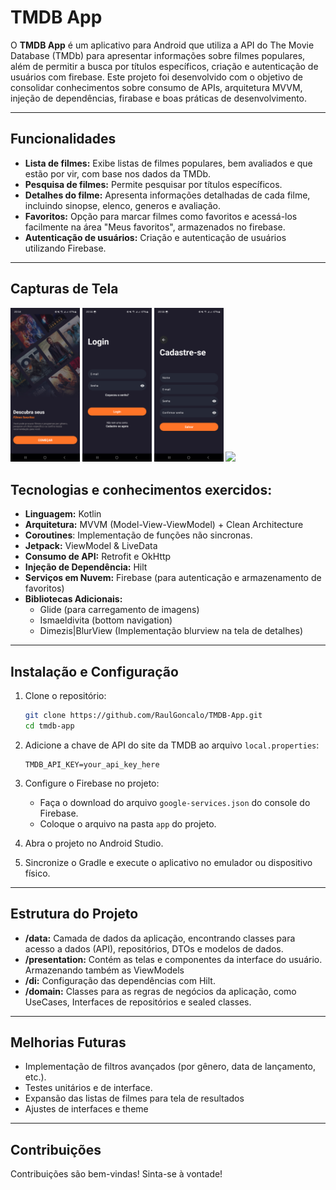 # TMDB App

O **TMDB App** é um aplicativo para Android que utiliza a API do The Movie Database (TMDb) para apresentar informações sobre filmes populares, além de permitir a busca por títulos específicos, criação e autenticação de usuários com firebase. Este projeto foi desenvolvido com o objetivo de consolidar conhecimentos sobre consumo de APIs, arquitetura MVVM, injeção de dependências, firabase e boas práticas de desenvolvimento.

---

## Funcionalidades
- **Lista de filmes:** Exibe listas de filmes populares, bem avaliados e que estão por vir, com base nos dados da TMDb.
- **Pesquisa de filmes:** Permite pesquisar por títulos específicos.
- **Detalhes do filme:** Apresenta informações detalhadas de cada filme, incluindo sinopse, elenco, generos e avaliação.
- **Favoritos:** Opção para marcar filmes como favoritos e acessá-los facilmente na área "Meus favoritos", armazenados no firebase.
- **Autenticação de usuários:** Criação e autenticação de usuários utilizando Firebase.

---

## Capturas de Tela
<p>
<img src="screenshots/screenshot_1.png" width="22%">
<img src="screenshots/screenshot_2.png" width="22%">
<img src="screenshots/screenshot_3.png" width="22%">
<img src="screenshots/screenrecording.gif" width="22%">
</p>

## Tecnologias e conhecimentos exercidos:
- **Linguagem:** Kotlin
- **Arquitetura:** MVVM (Model-View-ViewModel) + Clean Architecture
- **Coroutines**: Implementação de funções não sincronas.
- **Jetpack:** ViewModel & LiveData
- **Consumo de API:** Retrofit e OkHttp
- **Injeção de Dependência:** Hilt
- **Serviços em Nuvem:** Firebase (para autenticação e armazenamento de favoritos)
- **Bibliotecas Adicionais:**
  - Glide (para carregamento de imagens)
  - Ismaeldivita (bottom navigation)
  - Dimezis|BlurView (Implementação blurview na tela de detalhes)
---

## Instalação e Configuração

1. Clone o repositório:
   ```bash
   git clone https://github.com/RaulGoncalo/TMDB-App.git
   cd tmdb-app
   ```

2. Adicione a chave de API do site da TMDB ao arquivo `local.properties`:
   ```
   TMDB_API_KEY=your_api_key_here
   ```

3. Configure o Firebase no projeto:
   - Faça o download do arquivo `google-services.json` do console do Firebase.
   - Coloque o arquivo na pasta `app` do projeto.

4. Abra o projeto no Android Studio.

5. Sincronize o Gradle e execute o aplicativo no emulador ou dispositivo físico.

---

## Estrutura do Projeto

- **/data:** Camada de dados da aplicação, encontrando classes para acesso a dados (API), repositórios, DTOs e modelos de dados.
- **/presentation:** Contém as telas e componentes da interface do usuário. Armazenando também as ViewModels
- **/di:** Configuração das dependências com Hilt.
- **/domain:** Classes para as regras de negócios da aplicação, como UseCases, Interfaces de repositórios e sealed classes.

---

## Melhorias Futuras
- Implementação de filtros avançados (por gênero, data de lançamento, etc.).
- Testes unitários e de interface.
- Expansão das listas de filmes para tela de resultados
- Ajustes de interfaces e theme

---

## Contribuições
Contribuições são bem-vindas! Sinta-se à vontade!


